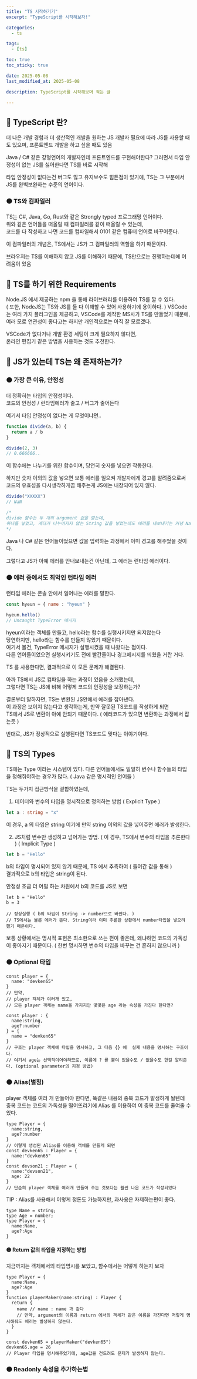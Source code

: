 ```yaml
---
title: "TS 시작하기기"
excerpt: "TypeScript를 시작해보자!"

categories:
  - ts

tags:
  - [ts]

toc: true
toc_sticky: true

date: 2025-05-08
last_modified_at: 2025-05-08

description: TypeScript를 시작해보며 적는 글

---
```

## 🔴 TypeScript 란?
더 나은 개발 경험과 더 생산적인 개발을 원하는 JS 개발자
필요에 따라 JS를 사용할 때도 있으며, 프론트엔드 개발을 하고 싶을 때도 있음

Java / C# 같은 강형언어의 개발자인데 프론트엔드를 구현해야한다? 
그러면서 타입 안정성이 없는 JS를 싫어한다면 TS를 바로 시작해

타입 안정성이 없다는건 버그도 많고 유지보수도 힘든점이 있기에, 
TS는 그 부분에서 JS를 완벽보완하는 수준의 언어이다. 

### 🟠 TS와 컴파일러
TS는 C#, Java, Go, Rust와 같은 Strongly typed 프로그래밍 언어이다.  
위와 같은 언어들을 떠올릴 때 컴파일러를 같이 떠올릴 수 있는데,   
코드를 다 작성하고 나면 코드를 컴파일해서 0101 같은 컴퓨터 언어로 바꾸어준다.   

이 컴파일러의 개념은, TS에서는 JS가 그 컴파일러의 역할을 하기 때문이다. 

브라우저는 TS를 이해하지 않고 JS를 이해하기 때문에, TS만으로는 진행하는데에 어려움이 있음  



## 🔴 TS를 하기 위한 Requirements
Node.JS 에서 제공하는 npm 을 통해 라이브러리를 이용하여 TS를 깔 수 있다.  
( 또한, NodeJS는 TS와 JS를 둘 다 이해할 수 있어 사용하기에 용이하다. )
VSCode 는 여러 가지 플러그인을 제공하고, VSCode를 제작한 MS사가 TS를 만들었기 때문에, 여러 모로 연관성이 좋다고는 하지만 개인적으로는 아직 잘 모르겠다. 

VSCode가 없다거나 개발 환경 세팅이 크게 필요하지 않다면,   
온라인 편집기 같은 방법을 사용하는 것도 추천한다. 

## 🔴 JS가 있는데 TS는 왜 존재하는가? 
### 🟠 가장 큰 이유, 안정성
더 정확히는 타입의 안정성이다.   
코드의 안정성 / 런타임에러가 줄고 / 버그가 줄어든다

여기서 타입 안정성이 없다는 게 무엇이냐면..
```javascript
function divide(a, b) {
  return a / b
}

divide(2, 3)
// 0.666666..
```
이 함수에는 나누기를 위한 함수이며, 당연히 숫자를 넣으면 작동한다. 

하지만 숫자 이외의 값을 넣으면 보통 에러를 일으켜 개발자에게 경고를 알려줌으로써 코드의 유효성을 다시생각하게끔 해주는게 JS에는 내장되어 있지 않다.

```javascript
divide("XXXXX")
// NaN

/*
divide 함수는 두 개의 argument 값을 받는데, 
하나를 넣었고, 게다가 나누어지지 않는 String 값을 넣었는데도 에러를 내보내기는 커녕 NaN이라는 값을 내보낸다. 
*/
```
Java 나 C# 같은 언어들이었으면 값을 입력하는 과정에서 이미 경고를 해주었을 것이다.

그렇다고 JS가 아예 에러를 안내보내는건 아닌데, 그 에러는 런타임 에러이다. 
### 🟠 에러 중에서도 최악인 런타임 에러
런타임 에러는 콘솔 안에서 일어나는 에러를 말한다.   

```javascript
const hyeun = { name : "hyeun" }

hyeun.hello()
// Uncaught TypeError 메시지
```
hyeun이라는 객체를 만들고, hello라는 함수를 실행시키지만 되지않는다  
당연하지만, hello라는 함수를 만들지 않았기 때문이다.   
여기서 볼건, TypeError 메시지가 실행시켰을 때 나왔다는 점이다.  
다른 언어들이었으면 실행시키기도 전에 빨간줄이나 경고메시지를 띄웠을 거란 거다.

TS 를 사용한다면, 결과적으로 이 모든 문제가 해결된다.

아까 TS에서 JS로 컴파일을 하는 과정이 있음을 소개했는데,   
그렇다면 TS는 JS에 비해 어떻게 코드의 안정성을 보장하는가?  

결론부터 말하자면, TS는 변환된 JS안에서 에러를 잡아낸다.   
이 과정은 보이지 않는다고 생각하는게, 만약 잘못된 TS코드를 작성하게 되면  
TS에서 JS로 변환이 아예 안되기 때문이다. ( 에러코드가 있으면 변환하는 과정에서 잡는듯 )  
  
반대로, JS가 정상적으로 실행된다면 TS코드도 맞다는 이야기이다.  

## 🔴 TS의 Types
TS에는 Type 이라는 시스템이 있다. 
다른 언어들에서도 일일히 변수나 함수들의 타입을 정해줘야하는 경우가 많다. ( Java 같은 명시적인 언어들 )  

TS는 두가지 접근방식을 결합하였는데,   
01. 데이터와 변수의 타입을 명시적으로 정의하는 방법 ( Explicit Type )  
```Typescript
let a : string = "x"
```  
이 경우, a 의 타입은 string 이기에 만약 string 이외의 값을 넣어주면 에러가 발생한다. 

02. JS처럼 변수만 생성하고 넘어가는 방법. ( 이 경우, TS에서 변수의 타입을 추론한다 )  ( Implicit Type )
```Typescript
let b = "Hello"
```
b의 타입이 명시되어 있지 않기 때문에, TS 에서 추측하여 ( 들어간 값을 통해 )  
결과적으로 b의 타입은 string이 된다. 

안정성 조금 더 어필 하는 차원에서 b의 코드를 JS로 보면
```JS
let b = "Hello"
b = 3

// 정상실행 ( b의 타입이 String -> number으로 바뀐다. )
// TS에서는 물론 에러가 뜬다. String이라 이미 추론한 상황에서 number타입을 넣으려 했기 때문이다. 
```
보통 상황에서는 명시적 표현은 최소한으로 쓰는 편이 좋은데, 왜냐하면 코드의 가독성이 좋아지기 때문이다. ( 한번 명시하면 변수의 타입을 바꾸는 건 흔하지 않으니까 )  

### 🟠 Optional 타입 
```TS
const player = {
  name: "devken65" 
}
// 만약, 
// player 객체가 여러개 있고, 
// 모든 player 객체는 name을 가지지만 몇몇은 age 라는 속성을 가진다 한다면?
```
```TS 
const player : {
  name:string,
  age?:number
} = {
  name = "devken65"
}
// 구조는 player 객체에 타입을 명시하고, 그 다음 {} 에  실제 내용을 명시하는 구조이다. 
// 여기서 age는 선택적이어야하므로, 이름에 ? 를 붙여 있을수도 / 없을수도 한걸 알려준다. (optional parameter의 지정 방법)
```

### 🟠 Alias(별칭)
player 객체를 여러 개 만들어야 한다면, 똑같은 내용의 중복 코드가 발생하게 될텐데   
중복 코드는 코드의 가독성을 떨어뜨리기에 Alias 를 이용하여 이 중복 코드를 줄여줄 수 있다.   
```TS
type Player = {
  name:string,
  age?:number
}
// 이렇게 생성된 Alias를 이용해 객체를 만들게 되면
const devken65 : Player = {
  name:"devken65"
}
const devson21 : Player = {
  name:"devson21",
  age: 22
}
// 단순히 player 객체를 여러개 만들어 주는 것보다는 훨씬 나은 코드가 작성되었다 
```

TIP : Alias를 사용해서 이렇게 정돈도 가능하지만, 과사용은 자제하는편이 좋다. 
```TS
type Name = string;
type Age = number;
type Player = {
  name:Name,
  age?:Age
}
```
#### 🟡 Return 값의 타입을 지정하는 방법 
지금까지는 객체에서의 타입명시를 보았고, 함수에서는 어떻게 하는지 보자
```TS
type Player = {
  name:Name,
  age?:Age
}
function playerMaker(name:string) : Player {
  return {
    name // name : name 과 같다
    // 만약, argument의 이름과 return 에서의 객체가 같은 이름을 가진다면 저렇게 명시해줘도 에러는 발생하지 않는다.
  }
}

const devken65 = playerMaker("devken65")
devken65.age = 26
// Player 타입을 명시해주었기에, age값을 건드려도 문제가 발생하지 않는다. 
```
### 🟠 Readonly 속성을 추가하는법
